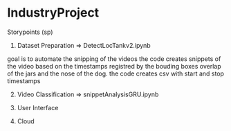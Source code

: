 # IndustryProject

Storypoints (sp)

1. Dataset Preparation 
    => DetectLocTankv2.ipynb

goal is to automate the snipping of the videos 
the code creates snippets of the video based on the timestamps registred by the bouding boxes overlap of the jars and the nose of the dog. 
the code creates csv with start and stop timestamps

2. Video Classification 
    => snippetAnalysisGRU.ipynb

3. User Interface 

4. Cloud




